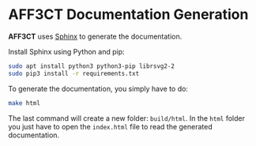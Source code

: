# AFF3CT Documentation Generation

**AFF3CT** uses [Sphinx](http://www.sphinx-doc.org) to generate the documentation.

Install Sphinx using Python and pip:

```bash
sudo apt install python3 python3-pip librsvg2-2
sudo pip3 install -r requirements.txt
```

To generate the documentation, you simply have to do:

```bash
make html
```

The last command will create a new folder: `build/html`.
In the `html` folder you just have to open the `index.html` file to read the generated documentation.